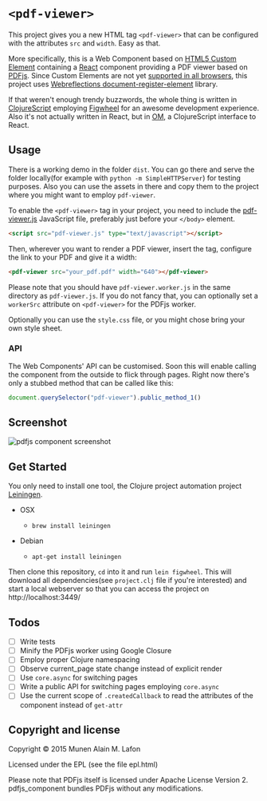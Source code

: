 # `<pdf-viewer>`

This project gives you a new HTML tag `<pdf-viewer>` that can be configured
with the attributes `src` and `width`. Easy as that.

More specifically, this is a Web Component based on [HTML5 Custom
Element](https://w3c.github.io/webcomponents/spec/custom/) containing a
[React](http://facebook.github.io/react/) component providing a PDF
viewer based on [PDFjs](https://github.com/mozilla/pdf.js).  Since Custom
Elements are not yet [supported in all
browsers](http://caniuse.com/#feat=custom-elements), this project uses
[Webreflections
document-register-element](https://github.com/WebReflection/document-register-element)
library.

If that weren't enough trendy buzzwords, the whole thing is written in
[ClojureScript](http://github.com/clojure/clojurescript) employing
[Figwheel](https://github.com/bhauman/lein-figwheel) for an awesome development
experience. Also it's not actually written in React, but in
[OM](https://github.com/omcljs/om), a ClojureScript interface to React.

## Usage

There is a working demo in the folder `dist`. You can go there and serve the
folder locally(for example with `python -m SimpleHTTPServer`) for testing
purposes. Also you can use the assets in there and copy them to the project
where you might want to employ `pdf-viewer`.

To enable the `<pdf-viewer>` tag in your project, you need to include the
[pdf-viewer.js](dist/pdf-viewer.js) JavaScript file, preferably just before
your `</body>` element.

```html
<script src="pdf-viewer.js" type="text/javascript"></script>
```

Then, wherever you want to render a PDF viewer, insert the tag, configure the
link to your PDF and give it a width:

```html
<pdf-viewer src="your_pdf.pdf" width="640"></pdf-viewer>
```

Please note that you should have `pdf-viewer.worker.js` in the same directory
as `pdf-viewer.js`. If you do not fancy that, you can optionally set a
`workerSrc` attribute on `<pdf-viewer>` for the PDFjs worker.

Optionally you can use the `style.css` file, or you might chose bring your own
style sheet.

### API

The Web Components' API can be customised. Soon this will enable calling the
component from the outside to flick through pages. Right now there's only a
stubbed method that can be called like this:

```javascript
document.querySelector("pdf-viewer").public_method_1()
```

## Screenshot

![pdfjs component screenshot](https://github.com/munen/pdf-viewer/raw/master/screenshot.png "pdfjs component screenshot")

## Get Started

You only need to install one tool, the Clojure project automation project
[Leiningen](http://leiningen.org/).

* OSX
  * `brew install leiningen`

* Debian
  * `apt-get install leiningen`

Then clone this repository, `cd` into it and run `lein figwheel`. This will
download all dependencies(see `project.clj` file if you're interested) and
start a local webserver so that you can access the project on
http://localhost:3449/

## Todos

  * [ ] Write tests
  * [ ] Minify the PDFjs worker using Google Closure
  * [ ] Employ proper Clojure namespacing
  * [ ] Observe current_page state change instead of explicit render
  * [ ] Use `core.async` for switching pages
  * [ ] Write a public API for switching pages employing `core.async`
  * [ ] Use the current scope of `.createdCallback` to read the attributes of
        the component instead of `get-attr`

## Copyright and license

Copyright © 2015 Munen Alain M. Lafon

Licensed under the EPL (see the file epl.html)

Please note that PDFjs itself is licensed under Apache License  Version 2.
pdfjs\_component bundles PDFjs without any modifications.
